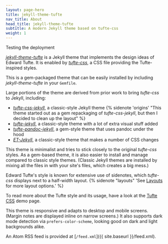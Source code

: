 ```yaml
---
layout: page-hero
title: jekyll-theme-tufte
nav_title: About
head_title: jekyll-theme-tufte
subtitle: A modern Jekyll theme based on tufte-css
weight: 1
---
```


Testing the deployment

[*jekyll-theme-tufte*](https://github.com/ab/jekyll-theme-tufte) is a Jekyll
theme that implements the design ideas of Edward Tufte.
It is enabled by [*tufte-css*](https://github.com/edwardtufte/tufte-css), a
CSS file providing the Tufte-inspired styles.

This is a gem-packaged theme that can be easily installed by including
*jekyll-theme-tufte* in your `Gemfile`.

Large portions of the theme are derived from prior work to bring *tufte-css* to Jekyll, including:

* [*tufte-css-jekyll*](https://github.com/sdruskat/tufte-css-jekyll), a classic-style Jekyll theme {% sidenote 'origins' "This theme started out as a gem repackaging of *tufte-css-jekyll*, but then I decided to clean up the layout" %}
* [*tufte-jekyll*](https://github.com/clayh53/tufte-jekyll), a classic-style theme with a lot of extra visual stuff added
* [*tufte-pandoc-jekyll*](https://github.com/jez/tufte-pandoc-jekyll), a gem-style theme that uses pandoc under the hood
* [*ET-Jekyll*](https://github.com/bradleytaunt/ET-Jekyll), a classic-style theme that makes a number of CSS changes

This theme is minimalist and tries to stick closely to the original *tufte-css* styles.
As a gem-based theme, it is also easier to install and manage compared to
classic style themes. (Classic Jekyll themes are installed by mixing all the
files in with your site's files, which creates a big mess.)

Edward Tufte's style is known for extensive use of sidenotes, which *tufte-css* displays next to a half-width layout. {% sidenote "layouts" 'See [Layouts](./page/layouts) for more layout options.' %}

To read more about the Tufte style and its usage, have a look at the [Tufte CSS](./page/tufte-css) demo page.

This theme is responsive and adapts to desktop and mobile screens. (Margin notes
are displayed inline on narrow screens.) It also supports dark mode detection
via `prefers-color-scheme`, looking good on dark and light backgrounds alike.

An Atom RSS feed is provided at [`/feed.xml`]({{ site.baseurl }}/feed.xml).
